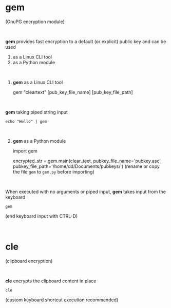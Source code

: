 # gem 
(GnuPG encryption module)

<br>

**gem** provides fast encryption to a default (or explicit) public key and can be used 

1. as a Linux CLI tool
2. as a Python module

<br>

1. **gem** as a Linux CLI tool
    
    gem "cleartext" [pub_key_file_name] [pub_key_file_path]

<br>

**gem** taking piped string input

    echo "Hello" | gem

<br>
    
2. **gem** as a Python module

    import gem
    
    encrypted_str = gem.main(clear_text, 
                             pubkey_file_name='pubkey.asc', 
                             pubkey_file_path='/home/dd/Documents/pubkeys/')
   (rename or copy the file `gem` to `gem.py` before importing)

<br>    

When executed with no arguments or piped input, **gem** takes input from the keyboard

    gem
    
(end keyboard input with CTRL-D)

<br>

# cle 
(clipboard encryption)

<br>

**cle** encrypts the clipboard content in place

    cle
    
(custom keyboard shortcut execution recommended)
